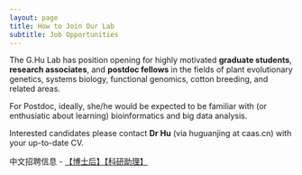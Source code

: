 ```yaml
---
layout: page
title: How to Join Our Lab
subtitle: Job Opportunities
---
```


The G.Hu Lab has position opening for highly motivated **graduate students**, **research associates**, and **postdoc fellows** in the fields of plant evolutionary genetics, systems biology, functional genomics, cotton breeding, and related areas.

For Postdoc, ideally, she/he would be expected to be familiar with (or enthusiatic about learning) bioinformatics and big data analysis.

Interested candidates please contact **Dr Hu** (via huguanjing at caas.cn) with your up-to-date CV.

中文招聘信息 - [【博士后】](https://mp.weixin.qq.com/s/0TWzC78BFvixEJ1dZJIzjw)[【科研助理】](https://mp.weixin.qq.com/s/LUpMUZYoxiqbduJLFNwlBw)
